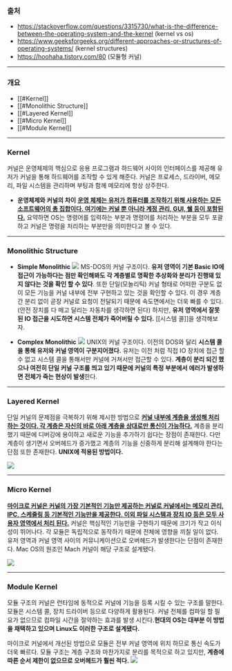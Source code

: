 ### 출처
* https://stackoverflow.com/questions/3315730/what-is-the-difference-between-the-operating-system-and-the-kernel (kernel vs os)
* https://www.geeksforgeeks.org/different-approaches-or-structures-of-operating-systems/ (kernel structures)
* https://hoohaha.tistory.com/80 (모듈형 커널)
___
### 개요
* [[#Kernel]]
* [[#Monolithic Structure]]
* [[#Layered Kernel]]
* [[#Micro Kernel]]
* [[#Module Kernel]]
___
### Kernel
<span class="red red-bg">커널은 운영체제의 핵심으로 응용 프로그램과 하드웨어 사이의 인터페이스를 제공해 유저가 커널을 통해 하드웨어를 조작할 수 있게 해준다.</span> 커널은 프로세스, 드라이버, 메모리, 파일 시스템을 관리하며 부팅과 함께 메모리에 항상 상주한다.

* **운영체제와 커널의 차이**
	<u><b>운영 체제는 유저가 컴퓨터를 조작하기 위해 사용하는 모든 소프트웨어의 총 집합이다. 여기에는 커널 뿐 아니라 계정 관리, GUI, 쉘 등이 포함된다.</b></u> 요약하면 OS는 명령어를 입력하는 부분과 명령어를 처리하는 부분을 모두 포괄하고 커널은 명령을 처리하는 부분만을 의미한다고 볼 수 있다.
___
### Monolithic Structure

* **Simple Monolithic**
![](https://media.geeksforgeeks.org/wp-content/uploads/20200501142632/1406-4.png)
	MS-DOS의 커널 구조이다. **유저 영역이 기본 Basic IO에 접근이 가능하다는 점만 확인해봐도 각 계층별로 명확한 추상화와 분리가 진행돼 있지 않다는 것을 확인 할 수 있다**. 또한 단일(모놀리틱) 커널 형태로 어떠한 구분도 없이 모든 기능을 커널 내부에 전부 구현하고 있는 것을 확인할 수 있다.                                                                                                                                          이 경우 계층간 분리 없이 곧장 커널로 요청이 전달되기 때문에 속도면에서는 더욱 빠를 수 있다. (안전 장치를 다 떼고 달리는 자동차를 생각하면 된다) 하지만, **유저 영역에서 잘못된 IO 접근을 시도하면 시스템 전체가 죽어버릴 수 있다.** [[시스템 콜]]을 생각해보자.

* **Complex Monolithic**
![](https://my-study.s3.ap-northeast-2.amazonaws.com/%EC%BB%A4%EB%84%90%20/%20%EC%8A%A4%ED%81%AC%EB%A6%B0%EC%83%B7%202023-10-16%20%EC%98%A4%ED%9B%84%2010.20.51.png)
	UNIX의 커널 구조이다. 이전의 DOS와 달리 **시스템 콜을 통해 유저와 커널 영역이 구분지어졌다.** 유저는 이전 처럼 직접 IO 장치에 접근 할 수 없고 시스템 콜을 통해서만 커널에 거쳐서만 접근할 수 있다. **계층이 분리 되긴 했으나 여전히 단일 커널 구조를 띄고 있기 때문에 커널의 특정 부분에서 에러가 발생하면 전체가 죽는 현상이 발생**한다.
___
### Layered Kernel
단일 커널의 문제점을 극복하기 위해 제시한 방법으로 <u><b>커널 내부에 계층을 생성해 처리하는 것이다. 각 계층은 자신의 바로 아래 계층을 상대로만 통신이 가능하다.</b></u> 계층을 분리했기 때문에 디버깅에 용이하고 새로운 기능을 추가하기 쉽다는 장점이 존재한다. 다만 계층이 생기면서 오버헤드가 증가했고 계층의 기능을 신중하게 분리해 설계해야 한다는 단점 또한 존재한다. **UNIX에 적용된 방법이다.**

![](https://media.geeksforgeeks.org/wp-content/uploads/20200501142941/223-1.png)
___
### Micro Kernel
<u><b>마이크로 커널은 커널의 가장 기본적인 기능만 제공하는 커널로 커널에서는 메모리 관리, IPC, 스케줄링 등 기본적인 기능만을 제공한다. 이외 파일 시스템과 장치 IO 등은 모두 사용자 영역에서 처리 된다.</b></u> 
커널은 핵심적인 기능만을 구현하기 때문에 크기가 작고 이식성이 뛰어나다. 각 모듈은 독립적으로 동작하기 때문에 전체에 영향을 끼칠 일이 없다. 유저 영역과 커널 영역 사이의 커뮤니케이션으로 오버헤드가 발생한다는 단점이 존재한다. Mac OS의 원조인 Mach 커널이 해당 구조로 설계됐다.

![](https://my-study.s3.ap-northeast-2.amazonaws.com/%EC%BB%A4%EB%84%90%20/%20%EC%8A%A4%ED%81%AC%EB%A6%B0%EC%83%B7%202023-10-16%20%EC%98%A4%ED%9B%84%2010.48.40.png)
___
### Module Kernel
<span class="red red-bg">모듈 구조의 커널은 런타임에 동적으로 커널에 기능을 등록 시킬 수 있는 구조를 말한다. 모듈은 시스템 콜, 장치 드라이버 등으로 다양하게 활용된다. </span>커널 전체를 컴파일 할 필요가 없으므로 컴파일 시간을 절약하는 효과를 발생 시킨다.**현대의 OS는 대부분 이 방법을 채택하고 있으며 Linux도 이러한 구조로 설계됐다.** 

마이크로 커널에서 개선된 방법으로 모듈은 전부 커널 영역에 위치 하므로  통신 속도가 더욱 빠르다. 모듈 구조는 계층 구조와 마찬가지로 분리를 목적으로 하고 있지만, **계층에 따른 순서 제한이 없으므로 오버헤드가 훨씬 적다.**
![](https://my-study.s3.ap-northeast-2.amazonaws.com/%EC%BB%A4%EB%84%90%20/%20%EC%8A%A4%ED%81%AC%EB%A6%B0%EC%83%B7%202023-10-16%20%EC%98%A4%ED%9B%84%2011.09.46.png)